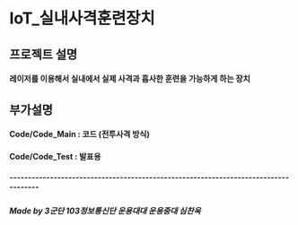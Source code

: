 # IoT_실내사격훈련장치

## 프로젝트 설명
#### 레이저를 이용해서 실내에서 실제 사격과 흡사한 훈련을 가능하게 하는 장치

## 부가설명
#### Code/Code_Main : 코드  (전투사격 방식)
#### Code/Code_Test : 발표용

##### ------------------------------------------------------------------------------------
##### Made by 3군단 103정보통신단 운용대대 운용중대 심찬욱
